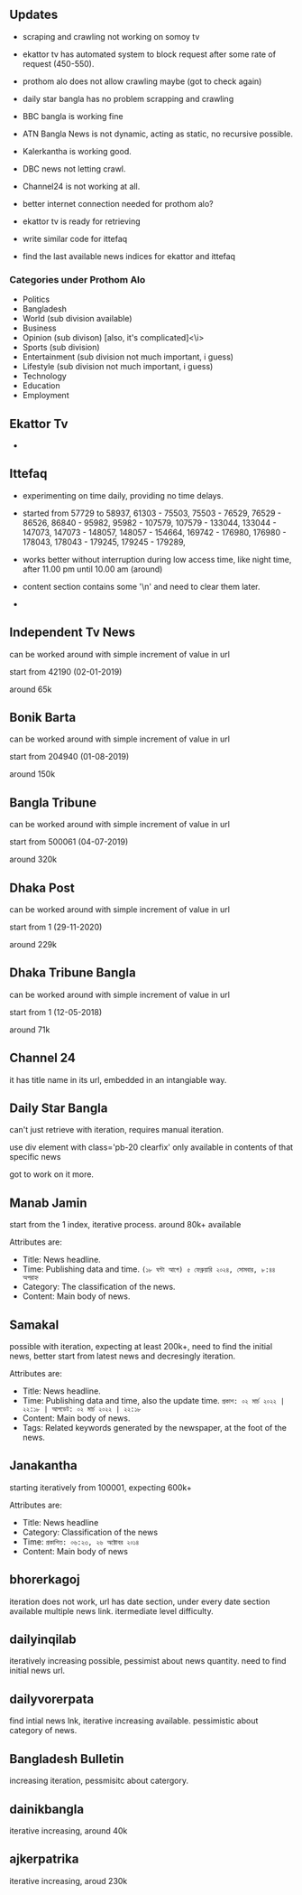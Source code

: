 <h2> Updates </h2>

- scraping and crawling not working on somoy tv
- ekattor tv has automated system to block request after some rate of request (450-550).
- prothom alo does not allow crawling maybe (got to check again)

- daily star bangla has no problem scrapping and crawling

- BBC bangla is working fine

- ATN Bangla News is not dynamic, acting as static, no recursive possible.

- Kalerkantha is working good.


- DBC news not letting crawl.


- Channel24 is not working at all.


- better internet connection needed for prothom alo?

- ekattor tv is ready for retrieving

- write similar code for ittefaq

- find the last available news indices for ekattor and ittefaq










<h3>Categories under Prothom Alo </h3>

- Politics
- Bangladesh
- World (sub division available)
- Business
- Opinion (sub divison) [also, it's complicated]<\i>
- Sports (sub division)
- Entertainment (sub division not much important, i guess)
- Lifestyle (sub division not much important, i guess)
- Technology
- Education
- Employment





<h2> Ekattor Tv </h2>

-




<h2> Ittefaq </h2>

- experimenting on time daily, providing no time delays.

- started from 57729 to 58937, 61303 - 75503, 75503 - 76529, 76529 - 86526, 86840 - 95982, 95982 - 107579, 107579 - 133044, 133044 - 147073, 147073 - 148057, 148057 - 154664,  169742 - 176980, 176980 - 178043, 178043 - 179245, 179245 - 179289, 

- works better without interruption during low access time, like night time, after 11.00 pm until 10.00 am (around)

- content section contains some '\n' and need to clear them later.

- 






<h2> Independent Tv News </h2>

can be worked around with simple increment of value in url
 
start from 42190 (02-01-2019)

around 65k



<h2> Bonik Barta </h2>

can be worked around with simple increment of value in url

start from 204940 (01-08-2019)

around 150k



<h2> Bangla Tribune </h2>

can be worked around with simple increment of value in url

start from 500061 (04-07-2019)

around 320k


<h2> Dhaka Post </h2>
can be worked around with simple increment of value in url

start from 1 (29-11-2020)

around 229k


<h2> Dhaka Tribune Bangla </h2>

can be worked around with simple increment of value in url

start from 1 (12-05-2018)

around 71k



<h2>Channel 24 </h2>

it has title name in its url, embedded in an intangiable way.


<h2> Daily Star Bangla </h2>

can't just retrieve with iteration, requires manual iteration.

use div element with class='pb-20 clearfix' only available in contents of that specific news

got to work on it more.




<h2> Manab Jamin </h2>

start from the 1 index, iterative process.
around 80k+ available


Attributes are:
- Title: News headline.
- Time: Publishing data and time. ```(১৮ ঘন্টা আগে) ৫ ফেব্রুয়ারি ২০২৪, সোমবার, ৮:৪৪ অপরাহ্ন```
- Category: The classification of the news.
- Content: Main body of news.


<h2> Samakal </h2>

possible with iteration, expecting at least 200k+, need to find the initial news, better start from latest news and decresingly iteration.


Attributes are:
- Title: News headline.
- Time: Publishing data and time, also the update time. ```প্রকাশ: ০২ মার্চ ২০২২ | ২২:১৮ | আপডেট: ০২ মার্চ ২০২২ | ২২:১৮```
- Content: Main body of news.
- Tags: Related keywords generated by the newspaper, at the foot of the news.


<h2>Janakantha</h2>

starting iteratively from 100001, expecting 600k+

Attributes are:
- Title: News headline
- Category: Classification of the news
- Time: ``` প্রকাশিত: ০৬:২৩, ২৬ অক্টোবর ২০১৪ ```
- Content: Main body of news


<h2> bhorerkagoj </h2>

iteration does not work, url has date section, under every date section available multiple news link. itermediate level difficulty.


<h2> dailyinqilab </h2>

iteratively increasing possible, pessimist about news quantity. need to find initial news url.

<h2> dailyvorerpata </h2>

find intial news lnk, iterative increasing available. pessimistic about category of news.

<h2> Bangladesh Bulletin </h2>

increasing iteration, pessmisitc about catergory.


<h2> dainikbangla </h2>

iterative increasing, around 40k


<h2> ajkerpatrika </h2>

iterative increasing, aroud 230k
